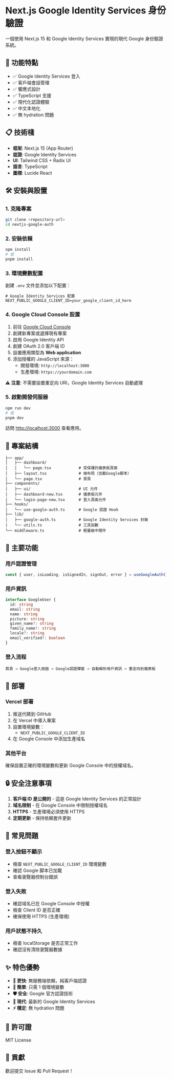 # Next.js Google Identity Services 身份驗證

一個使用 Next.js 15 和 Google Identity Services 實現的現代 Google 身份驗證系統。

## 🚀 功能特點

- ✅ Google Identity Services 登入
- ✅ 客戶端會話管理
- ✅ 響應式設計
- ✅ TypeScript 支援
- ✅ 現代化認證體驗
- ✅ 中文本地化
- ✅ 無 hydration 問題

## 📋 技術棧

- **框架**: Next.js 15 (App Router)
- **認證**: Google Identity Services
- **UI**: Tailwind CSS + Radix UI
- **語言**: TypeScript
- **圖標**: Lucide React

## 🛠️ 安裝與設置

### 1. 克隆專案

```bash
git clone <repository-url>
cd nextjs-google-auth
```

### 2. 安裝依賴

```bash
npm install
# 或
pnpm install
```

### 3. 環境變數配置

創建 `.env` 文件並添加以下配置：

```env
# Google Identity Services 配置
NEXT_PUBLIC_GOOGLE_CLIENT_ID=your_google_client_id_here
```

### 4. Google Cloud Console 設置

1. 前往 [Google Cloud Console](https://console.cloud.google.com/)
2. 創建新專案或選擇現有專案
3. 啟用 Google Identity API
4. 創建 OAuth 2.0 客戶端 ID
5. 設置應用類型為 **Web application**
6. 添加授權的 JavaScript 來源：
   - 開發環境: `http://localhost:3000`
   - 生產環境: `https://yourdomain.com`

⚠️ **注意**: 不需要設置重定向 URI，Google Identity Services 自動處理

### 5. 啟動開發伺服器

```bash
npm run dev
# 或
pnpm dev
```

訪問 [http://localhost:3000](http://localhost:3000) 查看應用。

## 📁 專案結構

```
├── app/
│   ├── dashboard/
│   │   └── page.tsx            # 受保護的儀表板頁面
│   ├── layout.tsx              # 根布局（加載Google脚本）
│   └── page.tsx                # 首頁
├── components/
│   ├── ui/                     # UI 元件
│   ├── dashboard-new.tsx       # 儀表板元件
│   └── login-page-new.tsx      # 登入頁面元件
├── hooks/
│   └── use-google-auth.ts      # Google 認證 Hook
├── lib/
│   ├── google-auth.ts          # Google Identity Services 封裝
│   └── utils.ts                # 工具函數
└── middleware.ts               # 輕量級中間件
```

## 🔧 主要功能

### 用戶認證管理
```typescript
const { user, isLoading, isSignedIn, signOut, error } = useGoogleAuth()
```

### 用戶資訊
```typescript
interface GoogleUser {
  id: string
  email: string
  name: string
  picture: string
  given_name?: string
  family_name?: string
  locale?: string
  email_verified?: boolean
}
```

### 登入流程
```
首頁 → Google登入按鈕 → Google認證彈窗 → 自動解析用戶資訊 → 重定向到儀表板
```

## 🚀 部署

### Vercel 部署

1. 推送代碼到 GitHub
2. 在 Vercel 中導入專案
3. 設置環境變數：
   - `NEXT_PUBLIC_GOOGLE_CLIENT_ID`
4. 在 Google Console 中添加生產域名

### 其他平台

確保設置正確的環境變數和更新 Google Console 中的授權域名。

## 🔒 安全注意事項

1. **客戶端 ID 是公開的** - 這是 Google Identity Services 的正常設計
2. **域名限制** - 在 Google Console 中限制授權域名
3. **HTTPS** - 生產環境必須使用 HTTPS
4. **定期更新** - 保持依賴套件更新

## 🐛 常見問題

### 登入按鈕不顯示
- 檢查 `NEXT_PUBLIC_GOOGLE_CLIENT_ID` 環境變數
- 確認 Google 脚本已加載
- 查看瀏覽器控制台錯誤

### 登入失敗
- 確認域名已在 Google Console 中授權
- 檢查 Client ID 是否正確
- 確保使用 HTTPS (生產環境)

### 用戶狀態不持久
- 檢查 localStorage 是否正常工作
- 確認沒有清除瀏覽器數據

## ✨ 特色優勢

- **🚀 更快**: 無服務端依賴，純客戶端認證
- **🔧 簡單**: 只需 1 個環境變數
- **🛡️ 安全**: Google 官方認證技術
- **📱 現代**: 最新的 Google Identity Services
- **⚡ 穩定**: 無 hydration 問題

## 📄 許可證

MIT License

## 🤝 貢獻

歡迎提交 Issue 和 Pull Request！ 